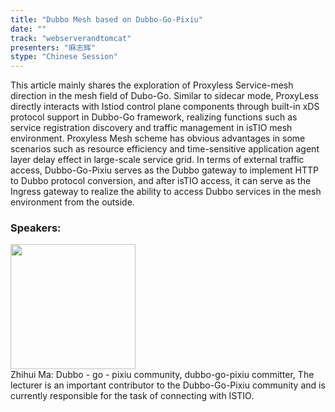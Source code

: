 ```yaml
---
title: "Dubbo Mesh based on Dubbo-Go-Pixiu"
date: "" 
track: "webserverandtomcat"
presenters: "麻志辉"
stype: "Chinese Session"
---
```

This article mainly shares the exploration of Proxyless Service-mesh direction in the mesh field of Dubo-Go.
Similar to sidecar mode, ProxyLess directly interacts with Istiod control plane components through built-in xDS protocol support in Dubbo-Go framework, realizing functions such as service registration discovery and traffic management in isTIO mesh environment. Proxyless Mesh scheme has obvious advantages in some scenarios such as resource efficiency and time-sensitive application agent layer delay effect in large-scale service grid.
In terms of external traffic access, Dubbo-Go-Pixiu serves as the Dubbo gateway to implement HTTP to Dubbo protocol conversion, and after isTIO access, it can serve as the Ingress gateway to realize the ability to access Dubbo services in the mesh environment from the outside.
 ### Speakers: 
 <img src="images/speaker/1104.png" width="200" /><br>Zhihui Ma: Dubbo - go - pixiu community, dubbo-go-pixiu committer, The lecturer is an important contributor to the Dubbo-Go-Pixiu community and is currently responsible for the task of connecting with ISTIO.

 